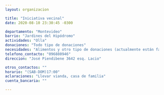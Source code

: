 ```yaml
---
layout: organizacion

title: "Iniciativa vecinal"
date: 2020-08-10 23:30:45 -0300

departamento: "Montevideo"
barrio: "Jardines del Hipódromo"
actividades: "Olla"
donaciones: "Todo tipo de donaciones"
necesidades: "Alimentos y otro tipo de donaciones (actualmente están faltando sobre todo verduras)"
telefono_contacto: "096880946"
direccion: "José Piendibene 3642 esq. Lacio"

otros_contactos: ""
horario: "(SAB-DOM)17:00"
aclaraciones: "Llevar vianda, casa de familia"
cuenta_bancaria: ""

---
```


